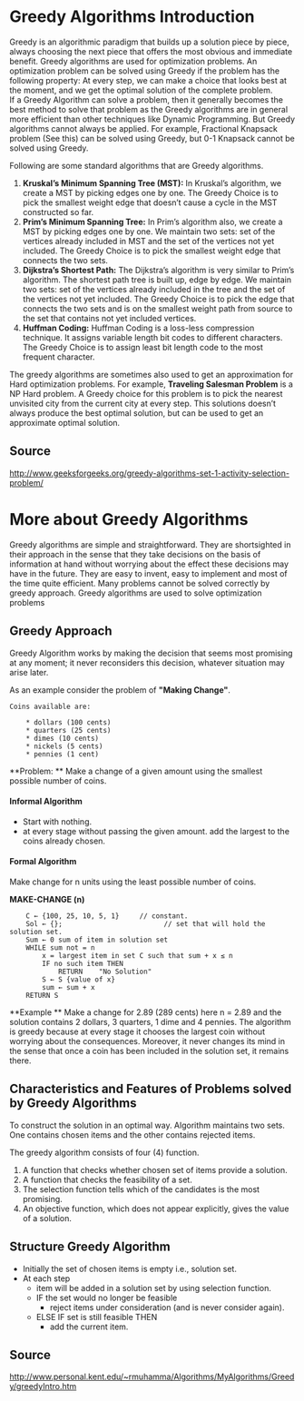 # Greedy Algorithms Introduction
Greedy is an algorithmic paradigm that builds up a solution piece by piece, always choosing the next piece that offers the most obvious and immediate benefit. Greedy algorithms are used for optimization problems. An optimization problem can be solved using Greedy if the problem has the following property: At every step, we can make a choice that looks best at the moment, and we get the optimal solution of the complete problem.<br>
If a Greedy Algorithm can solve a problem, then it generally becomes the best method to solve that problem as the Greedy algorithms are in general more efficient than other techniques like Dynamic Programming. But Greedy algorithms cannot always be applied. For example, Fractional Knapsack problem (See this) can be solved using Greedy, but 0-1 Knapsack cannot be solved using Greedy.

Following are some standard algorithms that are Greedy algorithms.
1) **Kruskal’s Minimum Spanning Tree (MST):** In Kruskal’s algorithm, we create a MST by picking edges one by one. The Greedy Choice is to pick the smallest weight edge that doesn’t cause a cycle in the MST constructed so far.
2) **Prim’s Minimum Spanning Tree:** In Prim’s algorithm also, we create a MST by picking edges one by one. We maintain two sets: set of the vertices already included in MST and the set of the vertices not yet included. The Greedy Choice is to pick the smallest weight edge that connects the two sets.
3) **Dijkstra’s Shortest Path:** The Dijkstra’s algorithm is very similar to Prim’s algorithm. The shortest path tree is built up, edge by edge. We maintain two sets: set of the vertices already included in the tree and the set of the vertices not yet included. The Greedy Choice is to pick the edge that connects the two sets and is on the smallest weight path from source to the set that contains not yet included vertices.
4) **Huffman Coding:** Huffman Coding is a loss-less compression technique. It assigns variable length bit codes to different characters. The Greedy Choice is to assign least bit length code to the most frequent character.

The greedy algorithms are sometimes also used to get an approximation for Hard optimization problems. For example, **Traveling Salesman Problem** is a NP Hard problem. A Greedy choice for this problem is to pick the nearest unvisited city from the current city at every step. This solutions doesn’t always produce the best optimal solution, but can be used to get an approximate optimal solution.

## Source
http://www.geeksforgeeks.org/greedy-algorithms-set-1-activity-selection-problem/

# More about Greedy Algorithms
Greedy algorithms are simple and straightforward. They are shortsighted in their approach in the sense that they take decisions on the basis of information at hand without worrying about the effect these decisions may have in the future. They are easy to invent, easy to implement and most of the time quite efficient. Many problems cannot be solved correctly by greedy approach. Greedy algorithms are used to solve optimization problems

## Greedy Approach
Greedy Algorithm works by making the decision that seems most promising at any moment; it never reconsiders this decision, whatever situation may arise later.

As an example consider the problem of **"Making Change"**.

    Coins available are:

        * dollars (100 cents)
        * quarters (25 cents)
        * dimes (10 cents)
        * nickels (5 cents)
        * pennies (1 cent)
**Problem: **    Make a change of a given amount using the smallest possible number of coins.

 

#### Informal Algorithm
* Start with nothing.
* at every stage without passing the given amount.
     add the largest to the coins already chosen.

#### Formal Algorithm
Make change for n units using the least possible number of coins.

**MAKE-CHANGE (n)**
        
        C ← {100, 25, 10, 5, 1}     // constant.
        Sol ← {};                         // set that will hold the solution set.
        Sum ← 0 sum of item in solution set
        WHILE sum not = n
            x = largest item in set C such that sum + x ≤ n
            IF no such item THEN
                RETURN    "No Solution"
            S ← S {value of x}
            sum ← sum + x
        RETURN S

**Example **   Make a change for 2.89 (289 cents) here n = 2.89 and the solution contains 2 dollars, 3 quarters, 1 dime and 4 pennies. The algorithm is greedy because at every stage it chooses the largest coin without worrying about the consequences. Moreover, it never changes its mind in the sense that once a coin has been included in the solution set, it remains there.


## Characteristics and Features of Problems solved by Greedy Algorithms

To construct the solution in an optimal way. Algorithm maintains two sets. One contains chosen items and the other contains rejected items.

The greedy algorithm consists of four (4) function.

1. A function that checks whether chosen set of items provide a solution.
2. A function that checks the feasibility of a set.
3. The selection function tells which of the candidates is the most promising.
4. An objective function, which does not appear explicitly, gives the value of a solution.

## Structure Greedy Algorithm

* Initially the set of chosen items is empty i.e., solution set.
* At each step
   * item will be added in a solution set by using selection function.
   * IF the set would no longer be feasible
      * reject items under consideration (and is never consider again).
   * ELSE IF set is still feasible THEN
      * add the current item.

## Source
http://www.personal.kent.edu/~rmuhamma/Algorithms/MyAlgorithms/Greedy/greedyIntro.htm
